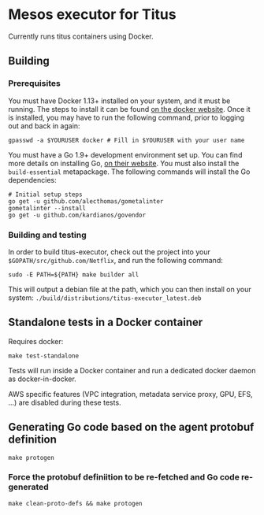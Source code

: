# Mesos executor for Titus

Currently runs titus containers using Docker.

## Building
### Prerequisites
You must have Docker 1.13+ installed on your system, and it must be running. The steps to install it can be found [on the docker website](https://docs.docker.com/engine/installation/linux/docker-ce/ubuntu/#set-up-the-repository). Once it is installed, you may have to run the following command, prior to logging out and back in again:
```
gpasswd -a $YOURUSER docker # Fill in $YOURUSER with your user name
```

You must have a Go 1.9+ development environment set up. You can find more details on installing Go, [on their website](https://golang.org/doc/install). You must also install the `build-essential` metapackage. The following commands will install the Go dependencies:

```
# Initial setup steps
go get -u github.com/alecthomas/gometalinter
gometalinter --install
go get -u github.com/kardianos/govendor
```


### Building and testing
In order to build titus-executor, check out the project into your `$GOPATH/src/github.com/Netflix`, and run the following command:

`sudo -E PATH=${PATH} make builder all`

This will output a debian file at the path, which you can then install on your system:
`./build/distributions/titus-executor_latest.deb`

## Standalone tests in a Docker container

Requires docker:

```sh-session
make test-standalone
```

Tests will run inside a Docker container and run a dedicated docker daemon as docker-in-docker.

AWS specific features (VPC integration, metadata service proxy, GPU, EFS, ...) are disabled during these tests.

## Generating Go code based on the agent protobuf definition

```sh-session
make protogen
```

### Force the protobuf definiition to be re-fetched and Go code re-generated

```sh-session
make clean-proto-defs && make protogen
```
